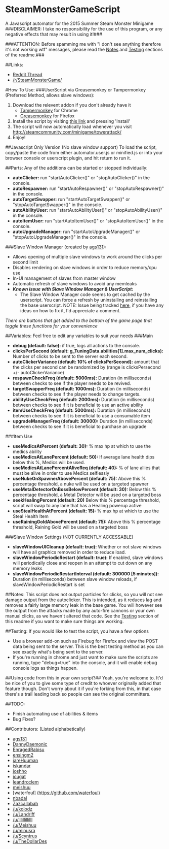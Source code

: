 # SteamMonsterGameScript
A Javascript automator for the 2015 Summer Steam Monster Minigame
###DISCLAIMER: I take no responsibility for the use of this program, or any negative effects that may result in using it!###

###ATTENTION: Before spamming me with "I don't see anything therefore it's not working wtf" messages, please read the [Notes](https://github.com/ensingm2/SteamMonsterGameScript#notes) and [Testing](https://github.com/ensingm2/SteamMonsterGameScript#testing) sections of the readme.###

##Links:
- [Reddit Thread](https://www.reddit.com/r/SteamMonsterGame/comments/39lv9t/customizable_js_autoclicker_targetlanechanger_and/)
- [/r/SteamMonsterGame/](https://www.reddit.com/r/SteamMonsterGame/)

#How To Use:
###UserScript via Greasemonkey or Tampermonkey (Preferred Method, allows slave windows):
1. Download the relevent addon if you don't already have it
    - [Tampermonkey](https://chrome.google.com/webstore/detail/tampermonkey/dhdgffkkebhmkfjojejmpbldmpobfkfo) for Chrome
    - [Greasemonkey](https://addons.mozilla.org/en-US/firefox/addon/greasemonkey/) for  Firefox
2. Install the script by visiting [this link](https://raw.githubusercontent.com/ensingm2/SteamMonsterGameScript/master/automator.user.js) and pressing 'Install'
3. The script will now automatically load whenever you visit http://steamcommunity.com/minigame/towerattack/
4. Enjoy!

##Javascript Only Version (No slave window support)
To load the script, copy/paste the code from either automator.user.js or minified.js or into your browser console or userscript plugin, and hit return to run it.

##Parts:
Any of the additions can be started or stopped individually:
- **autoClicker:** run "startAutoClicker()" or "stopAutoClicker()" in the console.
- **autoRespawner:** run "startAutoRespawner()" or "stopAutoRespawner()" in the console.
- **autoTargetSwapper:** run "startAutoTargetSwapper()" or "stopAutoTargetSwapper()" in the console.
- **autoAbilityUser:** run "startAutoAbilityUser()" or "stopAutoAbilityUser()" in the console.
- **autoItemUser:** run "startAutoItemUser()" or "stopAutoItemUser()" in the console.
- **autoUpgradeManager:** run "startAutoUpgradeManager()" or "stopAutoUpgradeManager()" in the console.

###Slave Window Manager (created by [ags131](https://github.com/ags131/steamMinigameSlaveScript)):
- Allows opening of multiple slave windows to work around the clicks per second limit
- Disables rendering on slave windows in order to reduce memory/cpu use
- In-UI management of slaves from master window
- Automatic refresh of slave windows to avoid any memleaks
- ***Known issue with Slave Window Manager & UserScript:***
    - The Slave Window Manager code seems to get cached by the userscript. You can force a refresh by uninstalling and reinstalling the base userscript. NOTE: Issue being tracked [here](https://github.com/ensingm2/SteamMonsterGameScript/issues/59), if you have any ideas on how to fix it, I'd appreciate a comment.


*There are buttons that get added to the bottom of the game page that toggle these functions for your convenience*

##Variables:
Feel free to edit any variables to suit your needs
###Main
- **debug (default: false):** if true, logs all actions to the console.
- **clicksPerSecond (default: g_TuningData.abilities[1].max_num_clicks):** Number of clicks to be sent to the server each second.
- **autoClickerVariance (default: 10% of clicksPerSecond):** amount that the clicks per second can be randomized by (range is clicksPersecond +/- autoClickerVariance)
- **respawnCheckFreq (default: 5000ms):** Duration (in milliseconds) between checks to see if the player needs to be revived.
- **targetSwapperFreq (default: 1000ms):** Duration (in milliseconds) between checks to see if the player needs to change targets.
- **abilityUseCheckFreq (default: 2000ms):** Duration (in milliseconds) between checks to see if it is beneficial to use an active ability
- **itemUseCheckFreq (default: 5000ms):** Duration (in milliseconds) between checks to see if it is beneficial to use a consumable item
- **upgradeManagerFreq (default: 30000):** Duration (in milliseconds) between checks to see if it is beneficial to purchase an upgrade

###Item Use
- **useMedicsAtPercent (default: 30):** % max hp at which to use the medics ability
- **useMedicsAtLanePercent (default: 50):** If average lane health dips below this %, Medics will be used.
- **useMedicsAtLanePercentAliveReq (default: 40):** % of lane allies that must be alive in order to use Medics selflessly
- **useNukeOnSpawnerAbovePercent (default: 75):** Above this % percentage threshold, a nuke will be used on a targeted spawner
- **useMetalDetectorOnBossBelowPercent (default: 30):** Below this % percentage threshold, a Metal Detector will be used on a targeted boss
- **seekHealingPercent (default: 20)** Below this % percentage threshold, script will swap to any lane that has a Healing powerup active
- **useStealHealthAtPercent (default: 15):** % max hp at which to use the Steal Health Item
- **useRainingGoldAbovePercent (default: 75):** Above this % percentage threshold, Raining Gold will be used on a targeted boss

###Slave Window Settings (NOT CURRENTLY ACCESSABLE)
- **slaveWindowUICleanup (default: true):** Whether or not slave windows will have all graphics removed in order to reduce load.
- **slaveWindowPeriodicRestart (default: true):** If enabled, slave windows will periodically close and reopen in an attempt to cut down on any memory leaks
- **slaveWindowPeriodicRestartInterval (default: 300000 [5 minutes]):** Duration (in milliseconds) between slave window reloads, if slaveWindowPeriodicRestart is set

##Notes:
This script does not output particles for clicks, so you will not see damage output from the autoclicker. This is intended, as it reduces lag and removes a fairly large memory leak in the base game.
You will however see the output from the attacks made by any auto-fire cannons or your own manual clicks, as we haven't altered that code.
See the [Testing](https://github.com/ensingm2/SteamMonsterGameScript#testing) section of this readme if you want to make sure things are working.

##Testing:
If you would like to test the script, you have a few options
- Use a browser add-on such as Firebug for Firefox and view the POST data being sent to the server. This is the best testing method as you can see exactly what's being sent to the server.
- If you're running in chrome and just want to make sure the scripts are running, type "debug=true" into the console, and it will enable debug console logs as things happen.

##Using code from this in your own script?##
Yeah, you're welcome to. It'd be nice of you to give some type of credit to whoever originally added that feature though. Don't worry about it if you're forking from this, in that case there's a trail leading back so people can see the original committers.

##TODO:
- Finish automating use of abilities & items
- Bug Fixes?

##Contributors:
(Listed alphabetically)
- [ags131](https://github.com/ags131)
- [DannyDaemonic](https://github.com/DannyDaemonic)
- [EnragedRabisu](https://github.com/joshho)
- [ensingm2](https://github.com/ensingm2)
- [iareHuuman](https://github.com/iareHuuman)
- [iskandar](https://github.com/iskandar)
- [joshho](https://github.com/joshho)
- [jcugat](https://github.com/jcugat)
- [leandroclem](https://github.com/leandroclem)
- [meishuu](https://github.com/meishuu)
- [waterfoul] (https://github.com/waterfoul)
- [nbadal](https://github.com/nbadal)
- [Zazcallabah](https://github.com/Zazcallabah)
- [/u/kolodz](https://reddit.com/user/kolodz)
- [/u/Landriff](https://reddit.com/user/Landriff)
- [/u/lllillillilll](https://reddit.com/user/lllillillilll)
- [/u/Meishuu](https://reddit.com/user/Meishuu)
- [/u/minusra](https://reddit.com/user/minusra)
- [/u/Scyntrus](https://reddit.com/user/Scyntrus)
- [/u/TheDollarDes](https://reddit.com/user/TheDollarDes)
